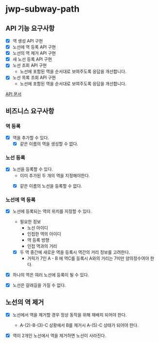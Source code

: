 # jwp-subway-path

## API 기능 요구사항

- [x] 역 생성 API 구현
- [x] 노선에 역 등록 API 구현
- [x] 노선의 역 제거 API 구현
- [x] 새 노선 등록 API 구현
- [x] 노선 조회 API 구현
  - 노선에 포함된 역을 순서대로 보여주도록 응답을 개선합니다.
- [x] 노선 목록 조회 API 구현
  - 노선에 포함된 역을 순서대로 보여주도록 응답을 개선합니다.


[API 문서](apidocs/APIdocs.md)

## 비즈니스 요구사항

### 역 등록
- [x] 역을 추가할 수 있다.
  - [x] 같은 이름의 역을 생성할 수 없다.

### 노선 등록
- [x] 노선을 등록할 수 있다.
  - 이미 추가된 두 개의 역을 지정해야한다.
  - [x] 같은 이름의 노선을 등록할 수 없다.


### 노선에 역 등록
- [x] 노선에 등록되는 역의 위치를 지정할 수 있다.
  - 필요한 정보
    - 노선 아이디  
    - 인접한 역의 아이디
    - 역 등록 방향
    - 인접 역과의 거리
  - [x] 두 역 중간에 새로운 역을 등록시 역간의 거리 정보를 고려한다.
    - 거릭가 7인 A - B 에 역C를 등록시 A와의 거리는 7미만 양의정수여야 한다.  

- [x] 하나의 역은 여러 노선에 등록이 될 수 있다.

- [x] 노선은 갈래길을 가질 수 없다.


## 노선의 역 제거
- [x] 노선에서 역을 제거할 경우 정상 동작을 위해 재배치 되어야 한다.
  - A-(2)-B-(3)-C 상황에서 B를 제거시 A-(5)-C 상태가 되어야 한다.

- [x] 역이 2개인 노선에서 역을 제거하면 노선이 사라진다.
